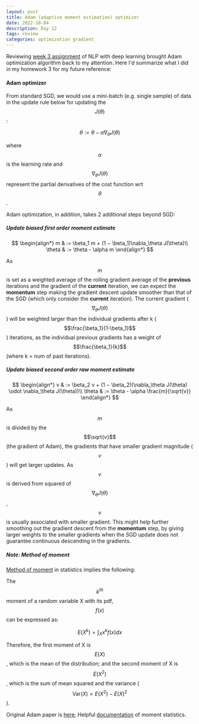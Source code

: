 ```yaml
---
layout: post
title: Adam (adaptive moment estimation) optimizer
date: 2022-10-04
description: Day 12
tags: review
categories: optimization gradient
---
```

Reviewing [week 3 assignment](https://web.stanford.edu/class/cs224n/assignments/a3_handout.pdf) of NLP with deep learning brought Adam optimization algorithm back to my attention. Here I'd summarize what I did in my homework 3 for my future reference:

#### Adam optimizer
From standard SGD, we would use a mini-batch (e.g. single sample) of data in the update rule below for updating the $$J(\theta)$$: 

$$\theta := \theta - \alpha \nabla_\theta J(\theta)$$

where $$\alpha$$ is the learning rate and $$\nabla_\theta J(\theta)$$ represent the partial derivatives of the cost function wrt $$\theta$$. 

Adam optimization, in addition, takes 2 additional steps beyond SGD:

##### Update biased first order moment estimate

$$
\begin{align*}
m & := \beta_1 m + (1 − \beta_1)\nabla_\theta J(\theta)\\
\theta & := \theta - \alpha m
\end{align*}
$$

As $$m$$ is set as a weighted average of the rolling gradient average of the **previous** iterations and the gradient of the **current** iteration, we can expect the **momentum** step making the gradient descent update smoother than that of the SGD (which only consider the **current** iteration). The current gradient ($$\nabla_{\theta} J(\theta)$$) will be weighted larger than the individual gradients after k ($$\frac{\beta_1}{1-\beta_1}$$) iterations, as the individual previous gradients has a weight of $$\frac{\beta_1}{k}$$ (where k = num of past iterations).

##### Update biased second order raw moment estimate

$$
\begin{align*}
v & := \beta_2 v + (1 − \beta_2)(\nabla_\theta J(\theta) \odot \nabla_\theta J(\theta))\\
\theta & := \theta - \alpha \frac{m}{\sqrt{v}}
\end{align*}
$$

As $$m$$ is divided by the $$\sqrt{v}$$ (the gradient of Adam), the gradients that have smaller gradient magnitude ($$v$$) will get larger updates. As $$v$$ is derived from squared of $$\nabla_{\theta} J(\theta)$$, $$v$$ is usually associated with smaller gradient. This might help further smoothing out the gradient descent from the **momentum** step, by giving larger weights to the smaller gradients when the SGD update does not guarantee continuous descending in the gradients.


##### Note: Method of moment
[Method of moment](https://en.wikipedia.org/wiki/Method_of_moments_(statistics)) in statistics implies the following:

The $$k^{th}$$ moment of a random variable X with its pdf, $$f(x)$$ can be expressed as:

$$E(X^k) = \int_X x^k f(x) dx$$

Therefore, the first moment of X is $$E(X)$$, which is the mean of the distribution; and the second moment of X is $$E(X^2)$$, which is the sum of mean squared and the variance ($$\text{Var}(X) = E(X^2) - E(X)^2$$).
<!-- 
Example notebook with above example can be found [here](https://github.com/achchg/achchg.github.io/blob/master/jupyternb/2022-09-29-Stochastic_gradient_descent.ipynb). -->

Original Adam paper is [here](https://arxiv.org/pdf/1412.6980.pdf); Helpful [documentation](https://gregorygundersen.com/blog/2020/04/11/moments/) of moment statistics.
